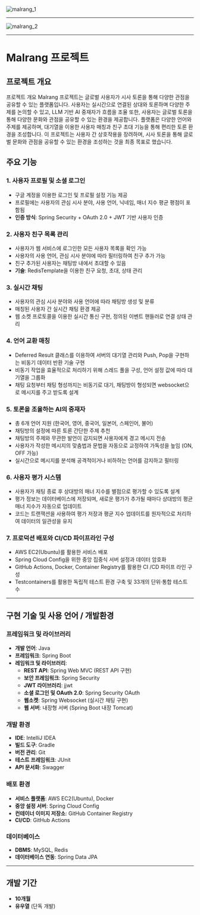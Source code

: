 ![malrang_1](https://github.com/user-attachments/assets/90d5d8ca-67ad-4644-bdc1-8feb9b6450af)

---

![malrang_2](https://github.com/user-attachments/assets/7c699a85-244f-4011-858f-8dce0ea8b8fa)

---

# Malrang 프로젝트

## 프로젝트 개요
프로젝트 개요 Malrang 프로젝트는 글로벌 사용자가 시사 토론을 통해 다양한 관점을 공유할 수 있는 플랫폼입니다. 
사용자는 실시간으로 연결된 상대와 토론하며 다양한 주제를 논의할 수 있고, LLM 기반 AI 중재자가 흐름을 조율 또한, 사용자는 글로벌 토론을 통해 다양한 문화와 관점을 공유할 수 있는 환경을 제공합니다.
플랫폼은 다양한 언어와 주제를 제공하며, 대기열을 이용한 사용자 매칭과 친구 초대 기능을 통해 편리한 토론 환경을 조성합니다. 
이 프로젝트는 사용자 간 상호작용을 장려하며, 시사 토론을 통해 글로벌 문화와 관점을 공유할 수 있는 환경을 조성하는 것을 최종 목표로 했습니다.

## 주요 기능

### 1. **사용자 프로필 및 소셜 로그인**
   - 구글 계정을 이용한 로그인 및 프로필 설정 기능 제공
   - 프로필에는 사용자의 관심 시사 분야, 사용 언어, 닉네임, 매너 지수 평균 평점이 포함됨
   - **인증 방식**: Spring Security + OAuth 2.0 + JWT 기반 사용자 인증

### 2. **사용자 친구 목록 관리**
   - 사용자가 웹 서비스에 로그인한 모든 사용자 목록을 확인 가능
   - 사용자의 사용 언어, 관심 시사 분야에 따라 필터링하여 친구 추가 가능
   - 친구 추가된 사용자는 채팅방 내에서 초대할 수 있음
   - **기술**: RedisTemplate을 이용한 친구 요청, 초대, 상태 관리

### 3. **실시간 채팅**
   - 사용자의 관심 시사 분야와 사용 언어에 따라 채팅방 생성 및 분류
   - 매칭된 사용자 간 실시간 채팅 환경 제공
   - 웹 소켓 프로토콜을 이용한 실시간 통신 구현, 정의된 이벤트 핸들러로 연결 상태 관리

### 4. **언어 교환 매칭**
   - Deferred Result 클래스를 이용하여 서버의 대기열 관리와 Push, Pop을 구현하는 비동기 데이터 반환 기술 구현
   - 비동기 작업을 효율적으로 처리하기 위해 스레드 풀을 구성, 언어 설정 값에 따라 대기열을 그룹화
   - 채팅 요청부터 채팅 형성까지는 비동기로 대기, 채팅방이 형성되면 websocket으로 메시지를 주고 받도록 설계

### 5. **토론을 조율하는 AI의 중재자**
   - 총 6개 언어 지원 (한국어, 영어, 중국어, 일본어, 스페인어, 불어)
   - 채팅방의 설정에 따른 토론 간단한 주제 추천
   - 채팅방의 주제와 무관한 발언이 감지되면 사용자에게 경고 메시지 전송
   - 사용자가 작성한 메시지의 맞춤법과 문법을 자동으로 교정하여 가독성을 높임 (ON, OFF 가능)
   - 실시간으로 메시지를 분석해 공격적이거나 비하하는 언어를 감지하고 필터링

### 6. **사용자 평가 시스템**
   - 사용자가 채팅 종료 후 상대방의 매너 지수를 별점으로 평가할 수 있도록 설계
   - 평가 정보는 데이터베이스에 저장되며, 새로운 평가가 추가될 때마다 상대방의 평균 매너 지수가 자동으로 업데이트
   - 코드는 트랜잭션을 사용하여 평가 저장과 평균 지수 업데이트를 원자적으로 처리하여 데이터의 일관성을 유지

### 7. **프로덕션 배포와 CI/CD 파이프라인 구성**
   - AWS EC2(Ubuntu)를 활용한 서비스 배포
   - Spring Cloud Config을 위한 중앙 집중식 서버 설정과 데이터 암호화
   - GitHub Actions, Docker, Container Registry를 활용한 CI /CD 파이프 라인 구성
   - Testcontainers를 활용한 독립적 테스트 환경 구축 및 33개의 단위·통합 테스트 수
---

## 구현 기술 및 사용 언어 / 개발환경

### 프레임워크 및 라이브러리
- **개발 언어**: Java
- **프레임워크**: Spring Boot
- **레임워크 및 라이브러리**:
  - **REST API**: Spring Web MVC (REST API 구현)
  - **보안 프레임워크**: Spring Security
  - **JWT 라이브러리**: jjwt
  - **소셜 로그인 및 OAuth 2.0**: Spring Security OAuth
  - **웹소켓**: Spring Websocket (실시간 채팅 구현)
  - **웹 서버**: 내장형 서버 (Spring Boot 내장 Tomcat)

### 개발 환경
- **IDE**: IntelliJ IDEA
- **빌드 도구**: Gradle
- **버전 관리**: Git
- **테스트 프레임워크**: JUnit
- **API 문서화**: Swagger

### 배포 환경
- **서비스 플랫폼**: AWS EC2(Ubuntu), Docker
- **중앙 설정 서버**: Spring Cloud Config
- **컨테이너 이미지 저장소**: GitHub Container Registry
- **CI/CD**: GitHub Actions

### 데이터베이스
- **DBMS**: MySQL, Redis
- **데이터베이스 연동**: Spring Data JPA
---

## 개발 기간
- **10개월**
- **유우열** (단독 개발)

